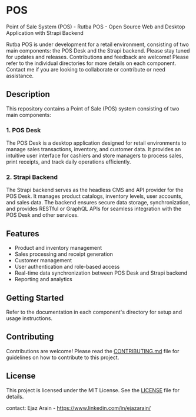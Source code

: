 # POS
Point of Sale System (POS) - Rutba POS - Open Source Web and Desktop Application with Strapi Backend

Rutba POS is under development for a retail environment, consisting of two main components: the POS Desk and the Strapi backend.
Please stay tuned for updates and releases. Contributions and feedback are welcome!
Please refer to the individual directories for more details on each component.
Contact me if you are looking to collaborate or contribute or need assistance.

## Description

This repository contains a Point of Sale (POS) system consisting of two main components:

### 1. POS Desk
The POS Desk is a desktop application designed for retail environments to manage sales transactions, inventory, and customer data. It provides an intuitive user interface for cashiers and store managers to process sales, print receipts, and track daily operations efficiently.

### 2. Strapi Backend
The Strapi backend serves as the headless CMS and API provider for the POS Desk. It manages product catalogs, inventory levels, user accounts, and sales data. The backend ensures secure data storage, synchronization, and provides RESTful or GraphQL APIs for seamless integration with the POS Desk and other services.

## Features

- Product and inventory management
- Sales processing and receipt generation
- Customer management
- User authentication and role-based access
- Real-time data synchronization between POS Desk and Strapi backend
- Reporting and analytics

## Getting Started

Refer to the documentation in each component's directory for setup and usage instructions.

## Contributing
Contributions are welcome! Please read the [CONTRIBUTING.md](CONTRIBUTING.md) file for guidelines on how to contribute to this project.
## License
This project is licensed under the MIT License. See the [LICENSE](LICENSE) file for details.

contact: Ejaz Arain - https://www.linkedin.com/in/ejazarain/